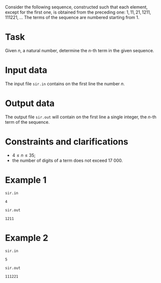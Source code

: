 Consider the following sequence, constructed such that each element, except for the first one, is obtained from the preceding one: $1, 11, 21, 1211, 111221, \dots$
The terms of the sequence are numbered starting from $1$.

# Task

Given $n$, a natural number, determine the $n$-th term in the given sequence.

# Input data

The input file `sir.in` contains on the first line the number $n$.

# Output data

The output file `sir.out` will contain on the first line a single integer, the $n$-th term of the sequence.

# Constraints and clarifications

* $4 \leq n \leq 35$;
* the number of digits of a term does not exceed $17\ 000$.

# Example 1

`sir.in`
```
4
```

`sir.out`
```
1211
```

# Example 2

`sir.in`
```
5
```

`sir.out`
```
111221
```

